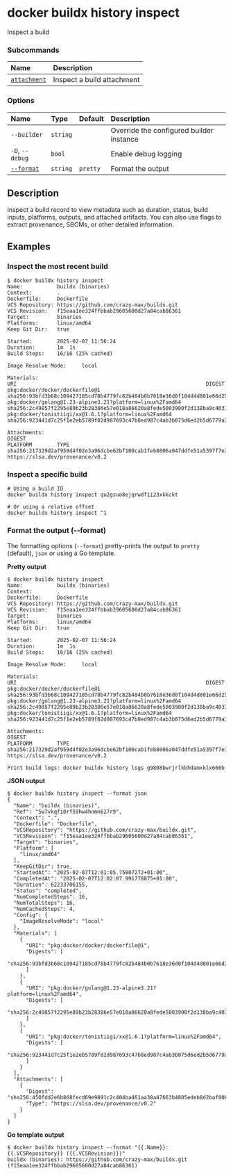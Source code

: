 # docker buildx history inspect

<!---MARKER_GEN_START-->
Inspect a build

### Subcommands

| Name                                                 | Description                |
|:-----------------------------------------------------|:---------------------------|
| [`attachment`](buildx_history_inspect_attachment.md) | Inspect a build attachment |


### Options

| Name                  | Type     | Default  | Description                              |
|:----------------------|:---------|:---------|:-----------------------------------------|
| `--builder`           | `string` |          | Override the configured builder instance |
| `-D`, `--debug`       | `bool`   |          | Enable debug logging                     |
| [`--format`](#format) | `string` | `pretty` | Format the output                        |


<!---MARKER_GEN_END-->

## Description

Inspect a build record to view metadata such as duration, status, build inputs,
platforms, outputs, and attached artifacts. You can also use flags to extract
provenance, SBOMs, or other detailed information.

## Examples

### Inspect the most recent build

```console
$ docker buildx history inspect
Name:           buildx (binaries)
Context:        .
Dockerfile:     Dockerfile
VCS Repository: https://github.com/crazy-max/buildx.git
VCS Revision:   f15eaa1ee324ffbbab29605600d27a84cab86361
Target:         binaries
Platforms:      linux/amd64
Keep Git Dir:   true

Started:        2025-02-07 11:56:24
Duration:       1m  1s
Build Steps:    16/16 (25% cached)

Image Resolve Mode:     local

Materials:
URI                                                             DIGEST
pkg:docker/docker/dockerfile@1                                  sha256:93bfd3b68c109427185cd78b4779fc82b484b0b7618e36d0f104d4d801e66d25
pkg:docker/golang@1.23-alpine3.21?platform=linux%2Famd64        sha256:2c49857f2295e89b23b28386e57e018a86620a8fede5003900f2d138ba9c4037
pkg:docker/tonistiigi/xx@1.6.1?platform=linux%2Famd64           sha256:923441d7c25f1e2eb5789f82d987693c47b8ed987c4ab3b075d6ed2b5d6779a3

Attachments:
DIGEST                                                                  PLATFORM        TYPE
sha256:217329d2af959d4f02e3a96dcbe62bf100cab1feb8006a047ddfe51a5397f7e3                 https://slsa.dev/provenance/v0.2
```

### Inspect a specific build

```console
# Using a build ID
docker buildx history inspect qu2gsuo8ejqrwdfii23xkkckt

# Or using a relative offset
docker buildx history inspect ^1
```

### <a name="format"></a> Format the output (--format)

The formatting options (`--format`) pretty-prints the output to `pretty` (default),
`json` or using a Go template.

**Pretty output**

```console
$ docker buildx history inspect
Name:           buildx (binaries)
Context:        .
Dockerfile:     Dockerfile
VCS Repository: https://github.com/crazy-max/buildx.git
VCS Revision:   f15eaa1ee324ffbbab29605600d27a84cab86361
Target:         binaries
Platforms:      linux/amd64
Keep Git Dir:   true

Started:        2025-02-07 11:56:24
Duration:       1m  1s
Build Steps:    16/16 (25% cached)

Image Resolve Mode:     local

Materials:
URI                                                             DIGEST
pkg:docker/docker/dockerfile@1                                  sha256:93bfd3b68c109427185cd78b4779fc82b484b0b7618e36d0f104d4d801e66d25
pkg:docker/golang@1.23-alpine3.21?platform=linux%2Famd64        sha256:2c49857f2295e89b23b28386e57e018a86620a8fede5003900f2d138ba9c4037
pkg:docker/tonistiigi/xx@1.6.1?platform=linux%2Famd64           sha256:923441d7c25f1e2eb5789f82d987693c47b8ed987c4ab3b075d6ed2b5d6779a3

Attachments:
DIGEST                                                                  PLATFORM        TYPE
sha256:217329d2af959d4f02e3a96dcbe62bf100cab1feb8006a047ddfe51a5397f7e3                 https://slsa.dev/provenance/v0.2

Print build logs: docker buildx history logs g9808bwrjrlkbhdamxklx660b
```
**JSON output**

```console
$ docker buildx history inspect --format json
{
  "Name": "buildx (binaries)",
  "Ref": "5w7vkqfi0rf59hw4hnmn627r9",
  "Context": ".",
  "Dockerfile": "Dockerfile",
  "VCSRepository": "https://github.com/crazy-max/buildx.git",
  "VCSRevision": "f15eaa1ee324ffbbab29605600d27a84cab86361",
  "Target": "binaries",
  "Platform": [
    "linux/amd64"
  ],
  "KeepGitDir": true,
  "StartedAt": "2025-02-07T12:01:05.75807272+01:00",
  "CompletedAt": "2025-02-07T12:02:07.991778875+01:00",
  "Duration": 62233706155,
  "Status": "completed",
  "NumCompletedSteps": 16,
  "NumTotalSteps": 16,
  "NumCachedSteps": 4,
  "Config": {
    "ImageResolveMode": "local"
  },
  "Materials": [
    {
      "URI": "pkg:docker/docker/dockerfile@1",
      "Digests": [
        "sha256:93bfd3b68c109427185cd78b4779fc82b484b0b7618e36d0f104d4d801e66d25"
      ]
    },
    {
      "URI": "pkg:docker/golang@1.23-alpine3.21?platform=linux%2Famd64",
      "Digests": [
        "sha256:2c49857f2295e89b23b28386e57e018a86620a8fede5003900f2d138ba9c4037"
      ]
    },
    {
      "URI": "pkg:docker/tonistiigi/xx@1.6.1?platform=linux%2Famd64",
      "Digests": [
        "sha256:923441d7c25f1e2eb5789f82d987693c47b8ed987c4ab3b075d6ed2b5d6779a3"
      ]
    }
  ],
  "Attachments": [
    {
      "Digest": "sha256:450fdd2e6b868fecd69e9891c2c404ba461aa38a47663b4805edeb8d2baf80b1",
      "Type": "https://slsa.dev/provenance/v0.2"
    }
  ]
}
```

**Go template output**

```console
$ docker buildx history inspect --format "{{.Name}}: {{.VCSRepository}} ({{.VCSRevision}})"
buildx (binaries): https://github.com/crazy-max/buildx.git (f15eaa1ee324ffbbab29605600d27a84cab86361)
```
